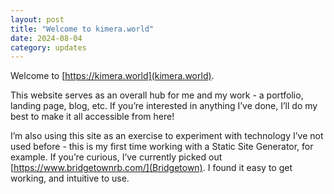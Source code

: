 ```yaml
---
layout: post
title: "Welcome to kimera.world"
date: 2024-08-04
category: updates
---
```

Welcome to [https://kimera.world](kimera.world).

This website serves as an overall hub for me and my work - a portfolio, landing page, blog, etc. If you’re interested in anything I’ve done, I’ll do my best to make it all accessible from here!

I’m also using this site as an exercise to experiment with technology I’ve not used before - this is my first time working with a Static Site Generator, for example. If you’re curious, I’ve currently picked out [https://www.bridgetownrb.com/](Bridgetown). I found it easy to get working, and intuitive to use.
